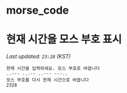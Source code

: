 # morse_code
# 현재 시간을 모스 부호 표시
<!-- MORSE_TIME_START -->
_Last updated: `23:28` (KST)_

```
현재 시간을 입력하세요. 모스 부호로 바꿉니다
..--- ...-- ..--- ---..
모스 부호를 다시 현재 시간으로 바꿉니다
2328
```
<!-- MORSE_TIME_END -->
